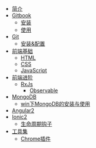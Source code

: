 * [简介](README.md)
* [Gitbook](GitBook/README.md)
  * [安装](GitBook/安装.md)
  * [使用](GitBook/使用.md)
* [Git](Git/README.md)
  * [安装&配置](Git/安装&配置.md)
* [前端基础](前端基础/README.md)
  * [HTML](前端基础/HTML/README.md)
  * [CSS](前端基础/CSS/README.md)
  * [JavaScript](前端基础/JavaScript/README.md)
* [前端进阶]()
  * [RxJs](前端进阶/RxJs/README.md)
    * [Observable](前端进阶/RxJs/Observable.md)
* [MongoDB](MongoDB/README.md)
  * [win下MongoDB的安装与使用](MongoDB/win下MongoDB的安装与使用.md)
* [Angular2]()
* [Ionic2](Ionic2/README.md)
  * [生命周期钩子](Ionic2/生命周期钩子.md)
* [工具集](工具集/README.md)
  * [Chrome插件](工具集/Chrome插件.md)